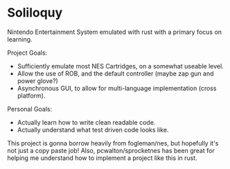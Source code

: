 # Soliloquy
Nintendo Entertainment System emulated with rust with a primary focus on
learning.


Project Goals:
  - Sufficiently emulate most NES Cartridges, on a somewhat useable level.
  - Allow the use of ROB, and the default controller (maybe zap gun and power glove?)
  - Asynchronous GUI, to allow for multi-language implementation (cross platform).
  
  
Personal Goals:
  - Actually learn how to write clean readable code.
  - Actually understand what test driven code looks like.


This project is gonna borrow heavily from fogleman/nes, but hopefully it's not just a copy paste job!
Also, pcwalton/sprocketnes has been great for helping me understand how to implement a project like this in rust.
